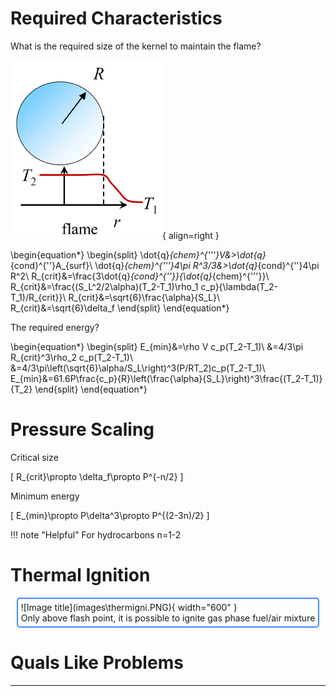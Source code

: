 # Required Characteristics

What is the required size of the kernel to maintain the flame?

![Poopy](images\igkernel.PNG){ align=right }

\begin{equation*}
    \begin{split}
        \dot{q}_{chem}^{'''}V&>\dot{q}_{cond}^{''}A_{surf}\\
        \dot{q}_{chem}^{'''}4\pi R^3/3&>\dot{q}_{cond}^{''}4\pi R^2\\
        R_{crit}&=\frac{3\dot{q}_{cond}^{''}}{\dot{q}_{chem}^{'''}}\\
        R_{crit}&=\frac{(S_L^2/2\alpha)(T_2-T_1)\rho_1 c_p}{\lambda(T_2-T_1)/R_{crit}}\\
        R_{crit}&=\sqrt{6}\frac{\alpha}{S_L}\\
        R_{crit}&=\sqrt{6}\delta_f
    \end{split}
\end{equation*}

The required energy?

\begin{equation*}
    \begin{split}
        E_{min}&=\rho V c_p(T_2-T_1)\\
        &=4/3\pi R_{crit}^3\rho_2 c_p(T_2-T_1)\\
        &=4/3\pi\left(\sqrt{6}\alpha/S_L\right)^3(P/RT_2)c_p(T_2-T_1)\\
        E_{min}&=61.6P\frac{c_p}{R}\left(\frac{\alpha}{S_L}\right)^3\frac{(T_2-T_1)}{T_2}
    \end{split}
\end{equation*}

# Pressure Scaling

Critical size

\[
R_{crit}\propto \delta_f\propto P^{-n/2}
\]

Minimum energy

\[
E_{min}\propto P\delta^3\propto P^{(2-3n)/2}
\]

!!! note "Helpful"
    For hydrocarbons n=1-2

# Thermal Ignition

<figure markdown="span" style="margin: 0 auto; display: table; border: 2px solid rgb(68, 138, 255); padding: 5px; border-radius: 5px;">
  ![Image title](images\thermigni.PNG){ width="600" }
  <figcaption>Only above flash point, it is possible to ignite gas phase fuel/air mixture</figcaption>
</figure>

# Quals Like Problems
---